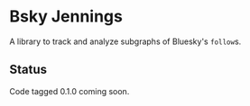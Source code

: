 # Bsky Jennings

A library to track and analyze subgraphs of Bluesky's `follow`s.

## Status

Code tagged 0.1.0 coming soon.
